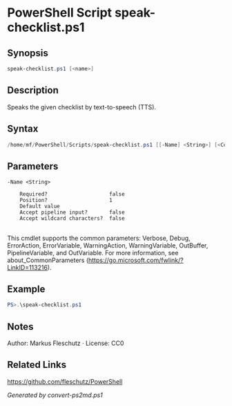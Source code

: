 # PowerShell Script speak-checklist.ps1

## Synopsis
```powershell
speak-checklist.ps1 [<name>]
```

## Description
Speaks the given checklist by text-to-speech (TTS).

## Syntax
```powershell
/home/mf/PowerShell/Scripts/speak-checklist.ps1 [[-Name] <String>] [<CommonParameters>]
```

## Parameters

```
-Name <String>
    
    Required?                    false
    Position?                    1
    Default value                
    Accept pipeline input?       false
    Accept wildcard characters?  false
```
## <CommonParameters>
This cmdlet supports the common parameters: Verbose, Debug, ErrorAction, ErrorVariable, WarningAction, WarningVariable, OutBuffer, PipelineVariable, and OutVariable. For more information, see about_CommonParameters (https://go.microsoft.com/fwlink/?LinkID=113216).

## Example
```powershell
PS>.\speak-checklist.ps1
```


## Notes
Author: Markus Fleschutz · License: CC0

## Related Links
https://github.com/fleschutz/PowerShell

*Generated by convert-ps2md.ps1*
